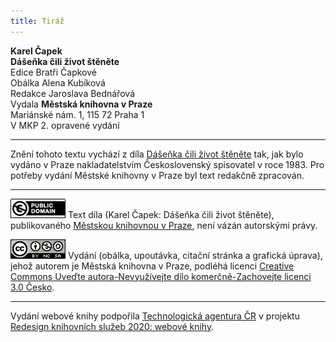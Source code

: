 ```yaml
---
title: Tiráž
---
```


**Karel Čapek**  
**Dášeňka čili život štěněte**  
Edice Bratři Čapkové  
Obálka Alena Kubíková  
Redakce Jaroslava Bednářová  
Vydala **Městská knihovna v Praze**  
Mariánské nám. 1, 115 72 Praha 1  
V MKP 2. opravené vydání  
[^1]: Bis, repete a da capo (ital.) – v hudebním názvosloví dvakrát, opakuj od začátku. _Pozn. red._  
[^2]: Infighting (angl.) – boj zblízka (např. v boxu). _Pozn. red._  
[^3]: Gagát – tmavý minerál, drahý kámen; dříve zaměňovaný s jantarem. _Pozn. red._  
ISBN 978-80-274-2474-0 (webová kniha)  
V MKP 1. elektronické vydání z 29. 9. 2022.

***

Znění tohoto textu vychází z díla [Dášeňka čili život štěněte](https://search.mlp.cz/cz/titul/zahradnikuv-rok-mel-jsem-psa-a-kocku-kalendar/25198/) tak, jak bylo vydáno v Praze nakladatelstvím Československý spisovatel v roce 1983. Pro potřeby vydání Městské knihovny v Praze byl text redakčně zpracován.

***

[![](./resources/image001.jpg)](http://creativecommons.org/publicdomain/mark/1.0/deed.cs)
Text díla (Karel Čapek: Dášeňka čili život štěněte), publikovaného [Městskou knihovnou v Praze](https://www.mlp.cz/cz/), není vázán autorskými právy.

[![](./resources/image002.jpg)](http://creativecommons.org/licenses/by-nc-sa/3.0/cz/)
Vydání (obálka, upoutávka, citační stránka a grafická úprava), jehož autorem je Městská knihovna v Praze, podléhá licenci [Creative Commons Uveďte autora-Nevyužívejte dílo komerčně-Zachovejte licenci 3.0 Česko](https://creativecommons.org/licenses/by-nc-sa/3.0/cz/).

***

Vydání webové knihy podpořila [Technologická agentura ČR](https://www.tacr.cz/) v projektu [Redesign knihovních služeb 2020: webové knihy](https://starfos.tacr.cz/cs/project/TL04000391).